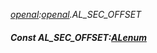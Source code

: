 _[openal](../../modules/openal/openal-module.md):[openal](../../modules/openal/openal-module.md).AL\_SEC\_OFFSET_
##### Const AL\_SEC\_OFFSET:[ALenum](../../modules/openal/openal-alenum.md)
